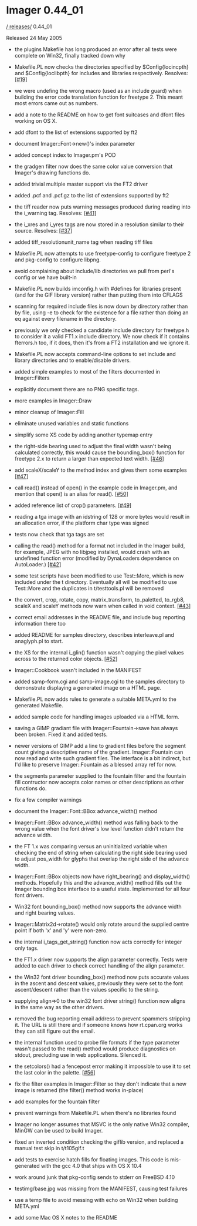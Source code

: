 # Imager 0.44_01

[ / ](..) [releases/](./) 0.44_01

Released 24 May 2005

- the plugins Makefile has long produced an error after all tests were  complete on Win32, finally tracked down why

- Makefile.PL now checks the directories specified by $Config{locincpth}  and $Config{loclibpth} for includes and libraries respectively.  Resolves: [[#19]](https://github.com/tonycoz/imager/issues/19)

- we were undefing the wrong macro (used as an include guard) when  building the error code translation function for freetype 2.  This  meant most errors came out as numbers.

- add a note to the README on how to get font suitcases and dfont files  working on OS X.

- add dfont to the list of extensions supported by ft2

- document Imager::Font->new()'s index parameter

- added concept index to Imager.pm's POD

- the gradgen filter now does the same color value conversion that  Imager's drawing functions do.

- added trivial multiple master support via the FT2 driver

- added .pcf and .pcf.gz to the list of extensions supported by ft2

- the tiff reader now puts warning messages produced during reading into  the i_warning tag.  Resolves: [[#41]](https://github.com/tonycoz/imager/issues/41)

- the i_xres and i_yres tags are now stored in a resolution similar  to their source.  Resolves: [[#37]](https://github.com/tonycoz/imager/issues/37)

- added tiff_resolutionunit_name tag when reading tiff files

- Makefile.PL now attempts to use freetype-config to configure freetype 2  and pkg-config to configure libpng.

- avoid complaining about include/lib directories we pull from   perl's config or we have built-in

- Makefile.PL now builds imconfig.h with #defines for libraries  present (and for the GIF library version) rather than putting them  into CFLAGS

- scanning for required include files is now down by directory rather  than by file, using -e to check for the existence for a file rather than  doing an eq against every filename in the directory.

- previously we only checked a candidate include directory for freetype.h  to consider it a valid FT1.x include directory.  We now check if it  contains fterrors.h too, if it does, then it's from a FT2 installation  and we ignore it.

- Makefile.PL now accepts command-line options to set include and library  directories and to enable/disable drivers.

- added simple examples to most of the filters documented in   Imager::Filters

- explicitly document there are no PNG specific tags.

- more examples in Imager::Draw

- minor cleanup of Imager::Fill

- eliminate unused variables and static functions

- simplify some XS code by adding another typemap entry

- the right-side bearing used to adjust the final width wasn't being  calculated correctly, this would cause the bounding_box() function for   freetype 2.x to return a larger than expected text width.  [[#46]](https://github.com/tonycoz/imager/issues/46)

- add scaleX/scaleY to the method index and gives them some examples  [[#47]](https://github.com/tonycoz/imager/issues/47)

- call read() instead of open() in the example code in Imager.pm,  and mention that open() is an alias for read().  [[#50]](https://github.com/tonycoz/imager/issues/50)

- added reference list of crop() parameters.  [[#49]](https://github.com/tonycoz/imager/issues/49)

- reading a tga image with an idstring of 128 or more bytes would result   in an allocation error, if the platform char type was signed

- tests now check that tga tags are set

- calling the read() method for a format not included in the Imager build,  for example, JPEG with no libjpeg installed, would crash with an   undefined function error (modified by DynaLoaders dependence on   AutoLoader.)  [[#42]](https://github.com/tonycoz/imager/issues/42)

- some test scripts have been modified to use Test::More, which is now  included under the t directory.  Eventually all will be modified to use  Test::More and the duplicates in t/testtools.pl will be removed

- the convert, crop, rotate, copy, matrix_transform, to_paletted, to_rgb8,   scaleX and scaleY methods now warn when called in void context.  [[#43]](https://github.com/tonycoz/imager/issues/43)

- correct email addresses in the README file, and include bug reporting  information there too

- added README for samples directory, describes interleave.pl and   anaglyph.pl to start.

- the XS for the internal i_glin() function wasn't copying the pixel  values across to the returned color objects.  [[#52]](https://github.com/tonycoz/imager/issues/52) 

- Imager::Cookbook wasn't included in the MANIFEST

- added samp-form.cgi and samp-image.cgi to the samples directory to   demonstrate displaying a generated image on a HTML page.

- Makefile.PL now adds rules to generate a suitable META.yml to the  generated Makefile.

- added sample code for handling images uploaded via a HTML form.

- saving a GIMP gradiant file with Imager::Fountain->save has always been  broken.  Fixed it and added tests.

- newer versions of GIMP add a line to gradient files before the  segment count giving a descriptive name of the gradient.    Imager::Fountain can now read and write such gradient files.  The  interface is a bit indirect, but I'd like to preserve  Imager::Fountain as a blessed array ref for now.

- the segments parameter supplied to the fountain filter and the  fountain fill contructor now accepts color names or other   descriptions as other functions do.

- fix a few compiler warnings

- document the Imager::Font::BBox advance_width() method

- Imager::Font::BBox advance_width() method was falling back to  the wrong value when the font driver's low level function  didn't return the advance width.

- the FT 1.x was comparing versus an uninitialized variable when  checking the end of string when calculating the right side bearing  used to adjust pos_width for glyphs that overlap the right side of the  advance width.

- Imager::Font::BBox objects now have right_bearing() and display_width()  methods.  Hopefully this and the advance_width() method fills out  the Imager bounding box interface to a useful state.  Implemented for all four font drivers.

- Win32 font bounding_box() method now supports the advance width  and right bearing values.

- Imager::Matrix2d->rotate() would only rotate around the supplied   centre point if both 'x' and 'y' were non-zero.

- the internal i_tags_get_string() function now acts correctly for  integer only tags.

- the FT1.x driver now supports the align parameter correctly.  Tests were added to each driver to check correct handling of the align  parameter.

- the Win32 font driver bounding_box() method now puts accurate values  in the ascent and descent values, previously they were set to the   font ascent/descent rather than the values specific to the string.

- supplying align=>0 to the win32 font driver string() function   now aligns in the same way as the other drivers.

- removed the bug reporting email address to prevent spammers stripping  it.  The URL is still there and if someone knows how rt.cpan.org works  they can still figure out the email.

- the internal function used to probe file formats if the type  parameter wasn't passed to the read() method would produce  diagnostics on stdout, precluding use in web applications.  Silenced  it.

- the setcolors() had a fencepost error making it impossible to   use it to set the last color in the palette.  [[#56]](https://github.com/tonycoz/imager/issues/56)

- fix the filter examples in Imager::Filter so they don't indicate that   a new image is returned (the filter() method works in-place)

- add examples for the fountain filter

- prevent warnings from Makefile.PL when there's no libraries found

- Imager no longer assumes that MSVC is the only native Win32   compiler, MinGW can be used to build Imager.

- fixed an inverted condition checking the giflib version, and   replaced a manual test skip in t/t105gif.t

- add tests to exercise hatch fills for floating images.  This code is  mis-generated with the gcc 4.0 that ships with OS X 10.4

- work around junk that pkg-config sends to stderr on FreeBSD 4.10

- testimg/base.jpg was missing from the MANIFEST, causing test failures

- use a temp file to avoid messing with echo on Win32 when building  META.yml

- add some Mac OS X notes to the README